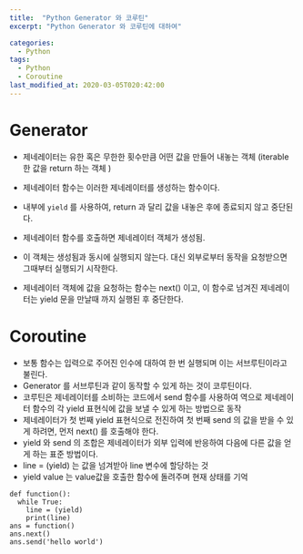 ```yaml
---
title:  "Python Generator 와 코루틴"
excerpt: "Python Generator 와 코루틴에 대하여"

categories:
  - Python
tags:
  - Python
  - Coroutine
last_modified_at: 2020-03-05T020:42:00
---
```


# Generator
* 제네레이터는 유한 혹은 무한한 횟수만큼 어떤 값을 만들어 내놓는 객체 (iterable 한 값을 return 하는 객체 )
* 제네레이터 함수는 이러한 제네레이터를 생성하는 함수이다. 
* 내부에 `yield` 를 사용하여, return 과 달리 값을 내놓은 후에 종료되지 않고 중단된다.

* 제네레이터 함수를 호출하면 제네레이터 객체가 생성됨.
* 이 객체는 생성됨과 동시에 실행되지 않는다. 대신 외부로부터 동작을 요청받으면 그때부터 실행되기 시작한다.
* 제네레이터 객체에 값을 요청하는 함수는 next() 이고, 이 함수로 넘겨진 제네레이터는 yield 문을 만날때 까지 실행된 후 중단한다.

# Coroutine
* 보통 함수는 입력으로 주어진 인수에 대하여 한 번 실행되며 이는 서브루틴이라고 불린다.
* Generator 를 서브루틴과 같이 동작할 수 있게 하는 것이 코루틴이다.
* 코루틴은 제네레이터를 소비하는 코드에서 send 함수를 사용하여 역으로 제네레이터 함수의 각 yield 표현식에 값을 보낼 수 있게 하는 방법으로 동작
* 제네레이터가 첫 번째 yield 표현식으로 전진하여 첫 번째 send 의 값을 받을 수 있게 하려면, 먼저 next() 를 호출해야 한다.
* yield 와 send 의 조합은 제네레이터가 외부 입력에 반응하여 다음에 다른 값을 얻게 하는 표준 방법이다.
* line = (yield) 는 값을 넘겨받아 line 변수에 할당하는 것
* yield value 는 value값을 호출한 함수에 돌려주며 현재 상태를 기억
```
def function():
  while True:
    line = (yield)
    print(line)
ans = function()
ans.next()
ans.send('hello world')
```